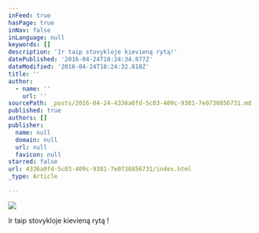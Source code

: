 ```yaml
---
inFeed: true
hasPage: true
inNav: false
inLanguage: null
keywords: []
description: 'Ir taip stovykloje kievieną rytą!'
datePublished: '2016-04-24T18:24:34.877Z'
dateModified: '2016-04-24T18:24:32.818Z'
title: ''
author:
  - name: ''
    url: ''
sourcePath: _posts/2016-04-24-4336a0fd-5c03-409c-9381-7e0736856731.md
published: true
authors: []
publisher:
  name: null
  domain: null
  url: null
  favicon: null
starred: false
url: 4336a0fd-5c03-409c-9381-7e0736856731/index.html
_type: Article

---
```

![](https://the-grid-user-content.s3-us-west-2.amazonaws.com/9e7f70bf-c284-48d8-b74e-f0acce282c26.jpg)

Ir taip stovykloje kievieną rytą !
